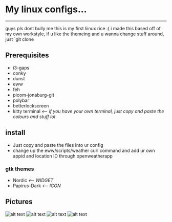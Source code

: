 # My linux configs...
---
guys pls dont bully me this is my first liinux rice :(
i made this based off of my own workstyle, if u like the themeing and u wanna change stuff around, just `git clone
## Prerequisites
* i3-gaps
* conky
* dunst
* eww
* feh
* picom-jonaburg-git
* polybar
* betterlockscreen
* kitty terminal *<-- if you have your own terminal, just copy and paste the colours and stuff lol*
## install
* Just copy and paste the files into ur config
* change up the eww/scripts/weather curl command and add ur own appid and location ID through openweatherapp
### gtk themes
* Nordic *<-- WIDGET*
* Papirus-Dark *<-- ICON*
## Pictures

![alt text](https://cdn.discordapp.com/attachments/934772407904907394/1059417302765944942/image.png)
![alt text](https://cdn.discordapp.com/attachments/934772407904907394/1059417244247015475/image.png)
![alt text](https://cdn.discordapp.com/attachments/934772407904907394/1059411236065910844/image.png)
![alt text](https://cdn.discordapp.com/attachments/934772407904907394/1059417489689280532/image.png)
